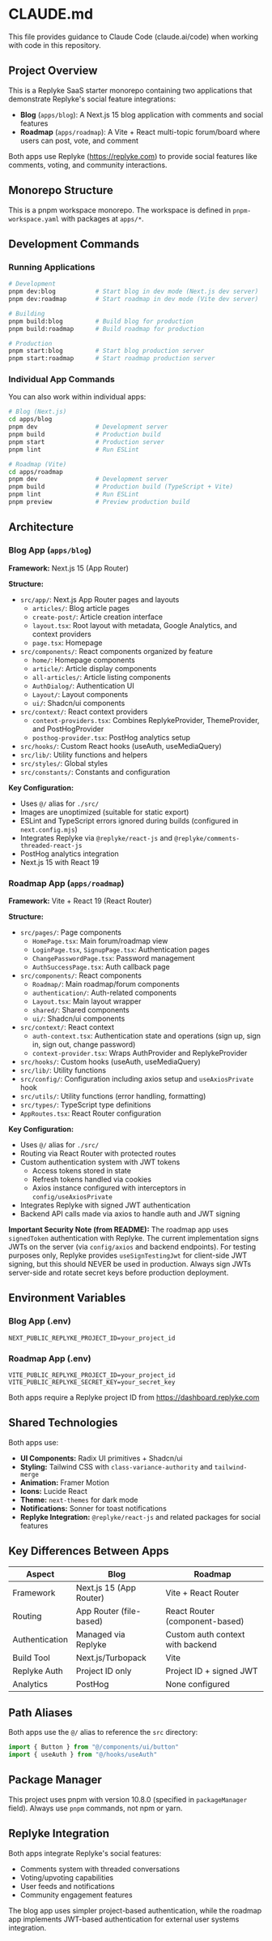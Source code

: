# CLAUDE.md

This file provides guidance to Claude Code (claude.ai/code) when working with code in this repository.

## Project Overview

This is a Replyke SaaS starter monorepo containing two applications that demonstrate Replyke's social feature integrations:
- **Blog** (`apps/blog`): A Next.js 15 blog application with comments and social features
- **Roadmap** (`apps/roadmap`): A Vite + React multi-topic forum/board where users can post, vote, and comment

Both apps use Replyke (https://replyke.com) to provide social features like comments, voting, and community interactions.

## Monorepo Structure

This is a pnpm workspace monorepo. The workspace is defined in `pnpm-workspace.yaml` with packages at `apps/*`.

## Development Commands

### Running Applications
```bash
# Development
pnpm dev:blog           # Start blog in dev mode (Next.js dev server)
pnpm dev:roadmap        # Start roadmap in dev mode (Vite dev server)

# Building
pnpm build:blog         # Build blog for production
pnpm build:roadmap      # Build roadmap for production

# Production
pnpm start:blog         # Start blog production server
pnpm start:roadmap      # Start roadmap production server
```

### Individual App Commands
You can also work within individual apps:
```bash
# Blog (Next.js)
cd apps/blog
pnpm dev                # Development server
pnpm build              # Production build
pnpm start              # Production server
pnpm lint               # Run ESLint

# Roadmap (Vite)
cd apps/roadmap
pnpm dev                # Development server
pnpm build              # Production build (TypeScript + Vite)
pnpm lint               # Run ESLint
pnpm preview            # Preview production build
```

## Architecture

### Blog App (`apps/blog`)
**Framework:** Next.js 15 (App Router)

**Structure:**
- `src/app/`: Next.js App Router pages and layouts
  - `articles/`: Blog article pages
  - `create-post/`: Article creation interface
  - `layout.tsx`: Root layout with metadata, Google Analytics, and context providers
  - `page.tsx`: Homepage
- `src/components/`: React components organized by feature
  - `home/`: Homepage components
  - `article/`: Article display components
  - `all-articles/`: Article listing components
  - `AuthDialog/`: Authentication UI
  - `Layout/`: Layout components
  - `ui/`: Shadcn/ui components
- `src/context/`: React context providers
  - `context-providers.tsx`: Combines ReplykeProvider, ThemeProvider, and PostHogProvider
  - `posthog-provider.tsx`: PostHog analytics setup
- `src/hooks/`: Custom React hooks (useAuth, useMediaQuery)
- `src/lib/`: Utility functions and helpers
- `src/styles/`: Global styles
- `src/constants/`: Constants and configuration

**Key Configuration:**
- Uses `@/` alias for `./src/`
- Images are unoptimized (suitable for static export)
- ESLint and TypeScript errors ignored during builds (configured in `next.config.mjs`)
- Integrates Replyke via `@replyke/react-js` and `@replyke/comments-threaded-react-js`
- PostHog analytics integration
- Next.js 15 with React 19

### Roadmap App (`apps/roadmap`)
**Framework:** Vite + React 19 (React Router)

**Structure:**
- `src/pages/`: Page components
  - `HomePage.tsx`: Main forum/roadmap view
  - `LoginPage.tsx`, `SignupPage.tsx`: Authentication pages
  - `ChangePasswordPage.tsx`: Password management
  - `AuthSuccessPage.tsx`: Auth callback page
- `src/components/`: React components
  - `Roadmap/`: Main roadmap/forum components
  - `authentication/`: Auth-related components
  - `Layout.tsx`: Main layout wrapper
  - `shared/`: Shared components
  - `ui/`: Shadcn/ui components
- `src/context/`: React context
  - `auth-context.tsx`: Authentication state and operations (sign up, sign in, sign out, change password)
  - `context-provider.tsx`: Wraps AuthProvider and ReplykeProvider
- `src/hooks/`: Custom hooks (useAuth, useMediaQuery)
- `src/lib/`: Utility functions
- `src/config/`: Configuration including axios setup and `useAxiosPrivate` hook
- `src/utils/`: Utility functions (error handling, formatting)
- `src/types/`: TypeScript type definitions
- `AppRoutes.tsx`: React Router configuration

**Key Configuration:**
- Uses `@/` alias for `./src/`
- Routing via React Router with protected routes
- Custom authentication system with JWT tokens
  - Access tokens stored in state
  - Refresh tokens handled via cookies
  - Axios instance configured with interceptors in `config/useAxiosPrivate`
- Integrates Replyke with signed JWT authentication
- Backend API calls made via axios to handle auth and JWT signing

**Important Security Note (from README):**
The roadmap app uses `signedToken` authentication with Replyke. The current implementation signs JWTs on the server (via `config/axios` and backend endpoints). For testing purposes only, Replyke provides `useSignTestingJwt` for client-side JWT signing, but this should NEVER be used in production. Always sign JWTs server-side and rotate secret keys before production deployment.

## Environment Variables

### Blog App (.env)
```
NEXT_PUBLIC_REPLYKE_PROJECT_ID=your_project_id
```

### Roadmap App (.env)
```
VITE_PUBLIC_REPLYKE_PROJECT_ID=your_project_id
VITE_PUBLIC_REPLYKE_SECRET_KEY=your_secret_key
```

Both apps require a Replyke project ID from https://dashboard.replyke.com

## Shared Technologies

Both apps use:
- **UI Components:** Radix UI primitives + Shadcn/ui
- **Styling:** Tailwind CSS with `class-variance-authority` and `tailwind-merge`
- **Animation:** Framer Motion
- **Icons:** Lucide React
- **Theme:** `next-themes` for dark mode
- **Notifications:** Sonner for toast notifications
- **Replyke Integration:** `@replyke/react-js` and related packages for social features

## Key Differences Between Apps

| Aspect | Blog | Roadmap |
|--------|------|---------|
| Framework | Next.js 15 (App Router) | Vite + React Router |
| Routing | App Router (file-based) | React Router (component-based) |
| Authentication | Managed via Replyke | Custom auth context with backend |
| Build Tool | Next.js/Turbopack | Vite |
| Replyke Auth | Project ID only | Project ID + signed JWT |
| Analytics | PostHog | None configured |

## Path Aliases

Both apps use the `@/` alias to reference the `src` directory:
```typescript
import { Button } from "@/components/ui/button"
import { useAuth } from "@/hooks/useAuth"
```

## Package Manager

This project uses pnpm with version 10.8.0 (specified in `packageManager` field). Always use `pnpm` commands, not npm or yarn.

## Replyke Integration

Both apps integrate Replyke's social features:
- Comments system with threaded conversations
- Voting/upvoting capabilities
- User feeds and notifications
- Community engagement features

The blog app uses simpler project-based authentication, while the roadmap app implements JWT-based authentication for external user systems integration.
